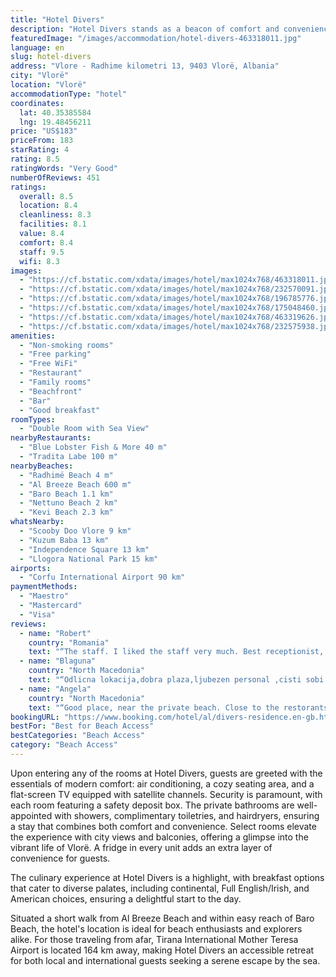 ```yaml
---
title: "Hotel Divers"
description: "Hotel Divers stands as a beacon of comfort and convenience in Vlorë, merely steps away from the pristine Radhimë Beach."
featuredImage: "/images/accommodation/hotel-divers-463318011.jpg"
language: en
slug: hotel-divers
address: "Vlore - Radhime kilometri 13, 9403 Vlorë, Albania"
city: "Vlorë"
location: "Vlorë"
accommodationType: "hotel"
coordinates:
  lat: 40.35385584
  lng: 19.48456211
price: "US$183"
priceFrom: 183
starRating: 4
rating: 8.5
ratingWords: "Very Good"
numberOfReviews: 451
ratings:
  overall: 8.5
  location: 8.4
  cleanliness: 8.3
  facilities: 8.1
  value: 8.4
  comfort: 8.4
  staff: 9.5
  wifi: 8.3
images:
  - "https://cf.bstatic.com/xdata/images/hotel/max1024x768/463318011.jpg?k=849c441be7e1782516bb3547834ba6a669a6a50563dd64af03d21ea646ba67e5&o=&hp=1"
  - "https://cf.bstatic.com/xdata/images/hotel/max1024x768/232570091.jpg?k=615d1a9566706e9d50a1cac8a044c4ff28a4935ec8c2bbfdc67c1c98f35725ca&o=&hp=1"
  - "https://cf.bstatic.com/xdata/images/hotel/max1024x768/196785776.jpg?k=ba7998c86ff159e6497a406e0bc1f033e18dc9fbd8bc36ba8141d9e33fe44e62&o=&hp=1"
  - "https://cf.bstatic.com/xdata/images/hotel/max1024x768/175048460.jpg?k=087a92e5edd59a7ab0874b4df700e20c206152cedcf36ff505048ce73392c742&o=&hp=1"
  - "https://cf.bstatic.com/xdata/images/hotel/max1024x768/463319626.jpg?k=a94b98fa005afab55c7627f42285155f14efefb8be0b08e123f6433a68e92cf5&o=&hp=1"
  - "https://cf.bstatic.com/xdata/images/hotel/max1024x768/232575938.jpg?k=daea6a368fc9affb0cfb603aa2bef21c5038f1647f8be0dd887366f606bc3e5d&o=&hp=1"
amenities:
  - "Non-smoking rooms"
  - "Free parking"
  - "Free WiFi"
  - "Restaurant"
  - "Family rooms"
  - "Beachfront"
  - "Bar"
  - "Good breakfast"
roomTypes:
  - "Double Room with Sea View"
nearbyRestaurants:
  - "Blue Lobster Fish & More 40 m"
  - "Tradita Labe 100 m"
nearbyBeaches:
  - "Radhimë Beach 4 m"
  - "Al Breeze Beach 600 m"
  - "Baro Beach 1.1 km"
  - "Nettuno Beach 2 km"
  - "Kevi Beach 2.3 km"
whatsNearby:
  - "Scooby Doo Vlore 9 km"
  - "Kuzum Baba 13 km"
  - "Independence Square 13 km"
  - "Llogora National Park 15 km"
airports:
  - "Corfu International Airport 90 km"
paymentMethods:
  - "Maestro"
  - "Mastercard"
  - "Visa"
reviews:
  - name: "Robert"
    country: "Romania"
    text: "“The staff. I liked the staff very much. Best receptionist, best room service, best waiter at the restaurant. I also liked the local themed breakfast. It's clean. There is parking with security on sight”"
  - name: "Blaguna"
    country: "North Macedonia"
    text: "“Odlicna lokacija,dobra plaza,ljubezen personal ,cisti sobi ,preporacuvam 🙂”"
  - name: "Angela"
    country: "North Macedonia"
    text: "“Good place, near the private beach. Close to the restorants and markets. Very clean and good for come with childrens. The personal are very friendly. The breakfast was delicious”"
bookingURL: "https://www.booking.com/hotel/al/divers-residence.en-gb.html?aid=8035640"
bestFor: "Best for Beach Access"
bestCategories: "Beach Access"
category: "Beach Access"
---
```


Upon entering any of the rooms at Hotel Divers, guests are greeted with the essentials of modern comfort: air conditioning, a cozy seating area, and a flat-screen TV equipped with satellite channels. Security is paramount, with each room featuring a safety deposit box. The private bathrooms are well-appointed with showers, complimentary toiletries, and hairdryers, ensuring a stay that combines both comfort and convenience. Select rooms elevate the experience with city views and balconies, offering a glimpse into the vibrant life of Vlorë. A fridge in every unit adds an extra layer of convenience for guests.

The culinary experience at Hotel Divers is a highlight, with breakfast options that cater to diverse palates, including continental, Full English/Irish, and American choices, ensuring a delightful start to the day.

Situated a short walk from Al Breeze Beach and within easy reach of Baro Beach, the hotel's location is ideal for beach enthusiasts and explorers alike. For those traveling from afar, Tirana International Mother Teresa Airport is located 164 km away, making Hotel Divers an accessible retreat for both local and international guests seeking a serene escape by the sea.